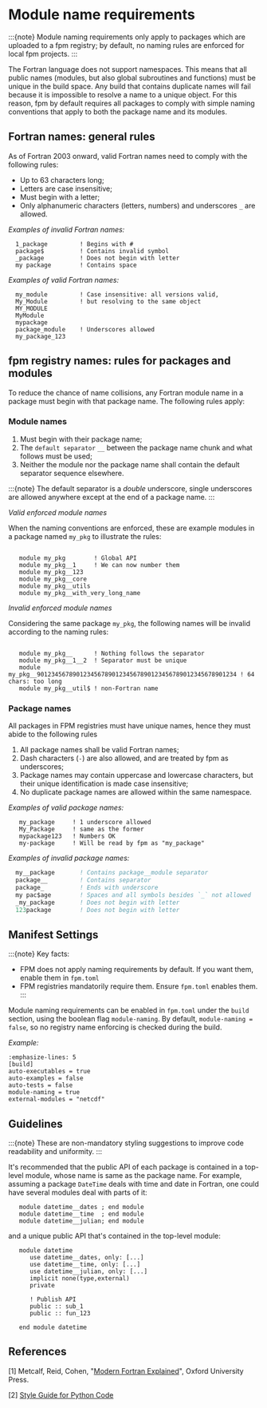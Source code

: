 # Module name requirements

:::{note}
Module naming requirements only apply to packages which are uploaded to a fpm registry; by default, no naming rules are enforced for local fpm projects.
:::

The Fortran language does not support namespaces. This means that all public names (modules, but also global subroutines and functions) must be unique in the build space.
Any build that contains duplicate names will fail because it is impossible to resolve a name to a unique object.
For this reason, fpm by default requires all packages to comply with simple naming conventions that apply to both the package name and its modules.

## Fortran names: general rules

As of Fortran 2003 onward, valid Fortran names need to comply with the following rules:

- Up to 63 characters long;
- Letters are case insensitive;
- Must begin with a letter;
- Only alphanumeric characters (letters, numbers) and underscores `_` are allowed.

*Examples of invalid Fortran names:*

```{code-block} fortran
  1_package         ! Begins with #
  package$          ! Contains invalid symbol
  _package          ! Does not begin with letter
  my package        ! Contains space
```

*Examples of valid Fortran names:*

```{code-block} fortran
  my_module         ! Case insensitive: all versions valid,
  My_Module         ! but resolving to the same object
  MY_MODULE
  MyModule
  mypackage
  package_module    ! Underscores allowed
  my_package_123
```

## fpm registry names: rules for packages and modules

To reduce the chance of name collisions, any Fortran module name in a package must begin with that package name.
The following rules apply:

### Module names

1. Must begin with their package name;
2. The ``default separator`` `__` between the package name chunk and what follows must be used;
3. Neither the module nor the package name shall contain the default separator sequence elsewhere.

:::{note}
The default separator is a *double* underscore, single underscores are allowed anywhere except at the end of a package name.
:::

*Valid enforced module names*

When the naming conventions are enforced, these are example modules in a package named `my_pkg` to illustrate the rules:

```{code-block} fortran

   module my_pkg        ! Global API
   module my_pkg__1     ! We can now number them
   module my_pkg__123
   module my_pkg__core
   module my_pkg__utils
   module my_pkg__with_very_long_name
```

*Invalid enforced module names*

Considering the same package `my_pkg`, the following names will be invalid according to the naming rules:

```{code-block} fortran

   module my_pkg__      ! Nothing follows the separator
   module my_pkg__1__2  ! Separator must be unique
   module my_pkg__90123456789012345678901234567890123456789012345678901234 ! 64 chars: too long
   module my_pkg__util$ ! non-Fortran name
```

### Package names

All packages in FPM registries must have unique names, hence they must abide to the following rules

1. All package names shall be valid Fortran names;
2. Dash characters (`-`) are also allowed, and are treated by fpm as underscores;
3. Package names may contain uppercase and lowercase characters, but their unique identification is made case insensitive;
4. No duplicate package names are allowed within the same namespace.

*Examples of valid package names:*

```{code-block} fortran
   my_package     ! 1 underscore allowed
   My_Package     ! same as the former
   mypackage123   ! Numbers OK
   my-package     ! Will be read by fpm as "my_package"
```

*Examples of invalid package names:*

```fortran
  my__package       ! Contains package__module separator
  package__         ! Contains separator
  package_          ! Ends with underscore
  my pac$age        ! Spaces and all symbols besides `_` not allowed
  _my_package       ! Does not begin with letter
  123package        ! Does not begin with letter
```

## Manifest Settings

:::{note}
Key facts:
- FPM does not apply naming requirements by default. If you want them, enable them in `fpm.toml`
- FPM registries mandatorily require them. Ensure `fpm.toml` enables them.
:::

Module naming requirements can be enabled in `fpm.toml` under the `build` section, using the boolean flag `module-naming`.
By default, `module-naming = false`, so no registry name enforcing is checked during the build.

*Example:*

```{code-block} toml
:emphasize-lines: 5
[build]
auto-executables = true
auto-examples = false
auto-tests = false
module-naming = true
external-modules = "netcdf"
```

## Guidelines

:::{note}
These are non-mandatory styling suggestions to improve code readability and uniformity.
:::

It's recommended that the public API of each package is contained in a top-level module, whose name is same as the package name.
For example, assuming a package ``DateTime`` deals with time and date in Fortran, one could have several modules deal with parts of it:

```{code-block} fortran
   module datetime__dates ; end module
   module datetime__time  ; end module
   module datetime__julian; end module
```

and a unique public API that's contained in the top-level module:

```{code-block} fortran
   module datetime
      use datetime__dates, only: [...]
      use datetime__time, only: [...]
      use datetime__julian, only: [...]
      implicit none(type,external)
      private

      ! Publish API
      public :: sub_1
      public :: fun_123

   end module datetime
```

## References

[1] Metcalf, Reid, Cohen, "[Modern Fortran Explained](https://dl.acm.org/doi/book/10.5555/2090092)", Oxford University Press.

[2] [Style Guide for Python Code](https://peps.python.org/pep-0008/#package-and-module-names)

